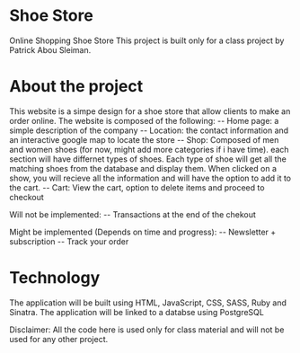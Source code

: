 # Shoe Store

Online Shopping Shoe Store
This project is built only for a class project by Patrick Abou Sleiman. 

# About the project

This website is a simpe design for a shoe store that allow clients to make an order online. 
The website is composed of the following: 
-- Home page: a simple description of the company 
-- Location: the contact information and an interactive google map to locate the store 
-- Shop: Composed of men and women shoes (for now, might add more categories if i have time). each section will have differnet types of shoes. Each type of shoe will get all the matching shoes from the database and display them. When clicked on a show, you will recieve all the information and will have the option to add it to the cart. 
-- Cart: View the cart, option to delete items and proceed to checkout

Will not be implemented: 
-- Transactions at the end of the chekout

Might be implemented (Depends on time and progress): 
-- Newsletter + subscription 
-- Track your order

# Technology

The application will be built using HTML, JavaScript, CSS, SASS, Ruby and Sinatra.
The application will be linked to a databse using PostgreSQL

Disclaimer: All the code here is used only for class material and will not be used for any other project.
